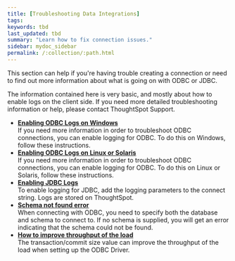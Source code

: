 ```yaml
---
title: [Troubleshooting Data Integrations]
tags:
keywords: tbd
last_updated: tbd
summary: "Learn how to fix connection issues."
sidebar: mydoc_sidebar
permalink: /:collection/:path.html
---
```

This section can help if you're having trouble creating a connection or need to find out more information about what is going on with ODBC or JDBC.

The information contained here is very basic, and mostly about how to enable logs on the client side. If you need more detailed troubleshooting information or help, please contact ThoughtSpot Support.

-   **[Enabling ODBC Logs on Windows](../../data_integration/troubleshooting/troubleshooting-ODBC.html)**  
If you need more information in order to troubleshoot ODBC connections, you can enable logging for ODBC. To do this on Windows, follow these instructions.
-   **[Enabling ODBC Logs on Linux or Solaris](../../data_integration/troubleshooting/enable-ODBC-log-linux.html)**  
If you need more information in order to troubleshoot ODBC connections, you can enable logging for ODBC. To do this on Linux or Solaris, follow these instructions.
-   **[Enabling JDBC Logs](../../data_integration/troubleshooting/JDBC-logging.html)**  
To enable logging for JDBC, add the logging parameters to the connect string. Logs are stored on ThoughtSpot.
-   **[Schema not found error](../../data_integration/troubleshooting/schema-not-found.html)**  
When connecting with ODBC, you need to specify both the database and schema to connect to. If no schema is supplied, you will get an error indicating that the schema could not be found.
-   **[How to improve throughput of the load](../../data_integration/troubleshooting/how-to-improve-throughput-of-the-load.html)**  
The transaction/commit size value can improve the throughput of the load when setting up the ODBC Driver.
